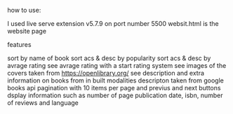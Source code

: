 how to use:

I used live serve extension v5.7.9 on port number 5500 websit.html is the website page

features 

sort by name of book
sort acs & desc by popularity
sort acs & desc by avrage rating
see avrage rating with a start rating system
see images of the covers taken from https://openlibrary.org/
see description and extra information on books from in built modalities
descripton taken from google books api
pagination with 10 items per page and previus and next buttons
dsplay information such as number of page publication date, isbn, number of reviews and language
